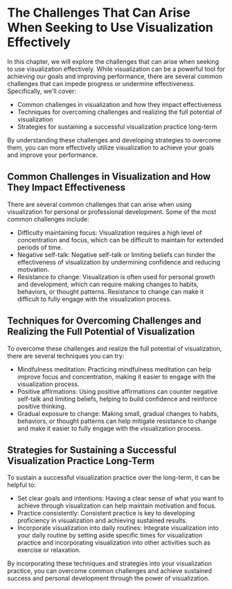 The Challenges That Can Arise When Seeking to Use Visualization Effectively
==============================================================================================================================

In this chapter, we will explore the challenges that can arise when seeking to use visualization effectively. While visualization can be a powerful tool for achieving our goals and improving performance, there are several common challenges that can impede progress or undermine effectiveness. Specifically, we'll cover:

* Common challenges in visualization and how they impact effectiveness
* Techniques for overcoming challenges and realizing the full potential of visualization
* Strategies for sustaining a successful visualization practice long-term

By understanding these challenges and developing strategies to overcome them, you can more effectively utilize visualization to achieve your goals and improve your performance.

Common Challenges in Visualization and How They Impact Effectiveness
--------------------------------------------------------------------

There are several common challenges that can arise when using visualization for personal or professional development. Some of the most common challenges include:

* Difficulty maintaining focus: Visualization requires a high level of concentration and focus, which can be difficult to maintain for extended periods of time.
* Negative self-talk: Negative self-talk or limiting beliefs can hinder the effectiveness of visualization by undermining confidence and reducing motivation.
* Resistance to change: Visualization is often used for personal growth and development, which can require making changes to habits, behaviors, or thought patterns. Resistance to change can make it difficult to fully engage with the visualization process.

Techniques for Overcoming Challenges and Realizing the Full Potential of Visualization
--------------------------------------------------------------------------------------

To overcome these challenges and realize the full potential of visualization, there are several techniques you can try:

* Mindfulness meditation: Practicing mindfulness meditation can help improve focus and concentration, making it easier to engage with the visualization process.
* Positive affirmations: Using positive affirmations can counter negative self-talk and limiting beliefs, helping to build confidence and reinforce positive thinking.
* Gradual exposure to change: Making small, gradual changes to habits, behaviors, or thought patterns can help mitigate resistance to change and make it easier to fully engage with the visualization process.

Strategies for Sustaining a Successful Visualization Practice Long-Term
-----------------------------------------------------------------------

To sustain a successful visualization practice over the long-term, it can be helpful to:

* Set clear goals and intentions: Having a clear sense of what you want to achieve through visualization can help maintain motivation and focus.
* Practice consistently: Consistent practice is key to developing proficiency in visualization and achieving sustained results.
* Incorporate visualization into daily routines: Integrate visualization into your daily routine by setting aside specific times for visualization practice and incorporating visualization into other activities such as exercise or relaxation.

By incorporating these techniques and strategies into your visualization practice, you can overcome common challenges and achieve sustained success and personal development through the power of visualization.
